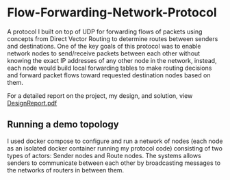 # Flow-Forwarding-Network-Protocol

A protocol I built on top of UDP for forwarding flows of packets using concepts from Direct Vector Routing to determine routes between senders and destinations. One of the key goals of this protocol was to enable network nodes to send/receive packets between each other without knowing the exact IP addresses of any other node in the network, instead, each node would build local forwarding tables to make routing decisions and forward packet flows toward requested destination nodes based on them.

For a detailed report on the project, my design, and solution, view [DesignReport.pdf](https://github.com/Iliaromanov/Flow-Forwarding-Network-Protocol/blob/main/DesignReport.pdf)

## Running a demo topology

I used docker compose to configure and run a network of nodes (each node as an isolated docker container running my protocol code) consisting of two types of actors: Sender nodes and Route nodes. The systems allows senders to communicate between each other by broadcasting messages to the networks of routers in between them.
